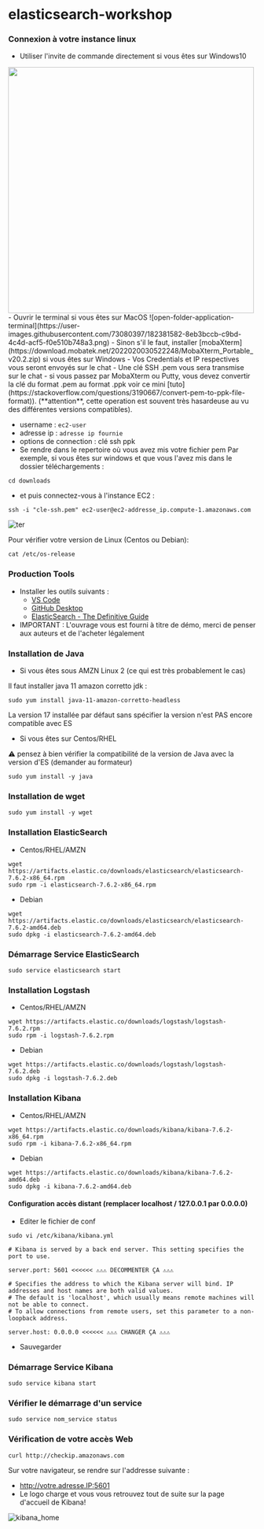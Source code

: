 # elasticsearch-workshop

### Connexion à votre instance linux
- Utiliser l'invite de commande directement si vous êtes sur Windows10
<img src=https://user-images.githubusercontent.com/73080397/182381175-0a91c49a-c047-4d97-9470-6b3f424d2e67.png width="500">
- Ouvrir le terminal si vous êtes sur MacOS
  ![open-folder-application-terminal](https://user-images.githubusercontent.com/73080397/182381582-8eb3bccb-c9bd-4c4d-acf5-f0e510b748a3.png)
- Sinon s'il le faut, installer [mobaXterm](https://download.mobatek.net/2022020030522248/MobaXterm_Portable_v20.2.zip) si vous êtes sur Windows
- Vos Credentials et IP respectives vous seront envoyés sur le chat
- Une clé SSH .pem vous sera transmise sur le chat
- si vous passez par MobaXterm ou Putty, vous devez convertir la clé du format .pem au format .ppk 
  voir ce mini [tuto](https://stackoverflow.com/questions/3190667/convert-pem-to-ppk-file-format)). 
  (**attention**, cette operation est souvent très hasardeuse au vu des différentes versions compatibles). 

- username : `ec2-user`
- adresse ip : `adresse ip fournie`
- options de connection : clé ssh ppk
- Se rendre dans le repertoire où vous  avez mis votre fichier pem
  Par exemple, si vous êtes sur windows et que vous l'avez mis dans le dossier téléchargements :
```
cd downloads
```
- et puis connectez-vous à l'instance EC2 :
 ```
ssh -i "cle-ssh.pem" ec2-user@ec2-addresse_ip.compute-1.amazonaws.com
```
![ter](https://user-images.githubusercontent.com/73080397/182382478-19512c71-e9e7-4367-8ed8-8d48ea4063f4.png)



Pour vérifier votre version de Linux (Centos ou Debian):
 ```
cat /etc/os-release
```
	
### Production Tools

- Installer les outils suivants : 
	- [VS Code](https://code.visualstudio.com/download)
	- [GitHub Desktop](https://help.github.com/en/desktop/getting-started-with-github-desktop/installing-github-desktop)
	- [ElasticSearch - The Definitive Guide ](https://drive.google.com/open?id=1dtJhgRiVfaTrqpDqi4MA4HRK5K2iWSr6)
- IMPORTANT : L'ouvrage vous est fourni à titre de démo, merci de penser aux auteurs et de l'acheter légalement

### Installation de Java 

- Si vous êtes sous AMZN Linux 2 (ce qui est très probablement le cas)

Il faut installer java 11 amazon corretto jdk :

```
sudo yum install java-11-amazon-corretto-headless
```

La version 17 installée par défaut sans spécifier la version n'est PAS encore compatible avec ES

- Si vous êtes sur Centos/RHEL

:warning: pensez à bien vérifier la compatibilité de la version de Java avec la version d'ES
(demander au formateur)

```
sudo yum install -y java
```


### Installation de wget 

```
sudo yum install -y wget
```

### Installation ElasticSearch

- Centos/RHEL/AMZN
```
wget https://artifacts.elastic.co/downloads/elasticsearch/elasticsearch-7.6.2-x86_64.rpm
sudo rpm -i elasticsearch-7.6.2-x86_64.rpm
```
- Debian
```
wget https://artifacts.elastic.co/downloads/elasticsearch/elasticsearch-7.6.2-amd64.deb 
sudo dpkg -i elasticsearch-7.6.2-amd64.deb
```

### Démarrage Service ElasticSearch
```
sudo service elasticsearch start
```

### Installation Logstash
- Centos/RHEL/AMZN
```
wget https://artifacts.elastic.co/downloads/logstash/logstash-7.6.2.rpm
sudo rpm -i logstash-7.6.2.rpm
```
- Debian
```
wget https://artifacts.elastic.co/downloads/logstash/logstash-7.6.2.deb
sudo dpkg -i logstash-7.6.2.deb
```

### Installation Kibana
- Centos/RHEL/AMZN
```
wget https://artifacts.elastic.co/downloads/kibana/kibana-7.6.2-x86_64.rpm
sudo rpm -i kibana-7.6.2-x86_64.rpm
```
- Debian
```
wget https://artifacts.elastic.co/downloads/kibana/kibana-7.6.2-amd64.deb
sudo dpkg -i kibana-7.6.2-amd64.deb
```

#### Configuration accès distant (remplacer localhost / 127.0.0.1 par 0.0.0.0) 

- Editer le fichier de conf
```
sudo vi /etc/kibana/kibana.yml
``` 
```
# Kibana is served by a back end server. This setting specifies the port to use.

server.port: 5601 <<<<<< ⚠⚠⚠ DECOMMENTER ÇA ⚠⚠⚠

# Specifies the address to which the Kibana server will bind. IP addresses and host names are both valid values.
# The default is 'localhost', which usually means remote machines will not be able to connect.
# To allow connections from remote users, set this parameter to a non-loopback address.

server.host: 0.0.0.0 <<<<<< ⚠⚠⚠ CHANGER ÇA ⚠⚠⚠
```

- Sauvegarder

### Démarrage Service Kibana
```
sudo service kibana start
```
### Vérifier le démarrage d'un service
```
sudo service nom_service status
```

### Vérification de votre accès Web

```
curl http://checkip.amazonaws.com
```
Sur votre navigateur, se rendre sur l'addresse suivante :
- http://votre.adresse.IP:5601
- Le logo charge et vous vous retrouvez tout de suite sur la page d'accueil de Kibana!

![kibana_home](https://user-images.githubusercontent.com/73080397/182124922-6cbcfe1c-bee4-455d-8190-f84c8a693737.png)
